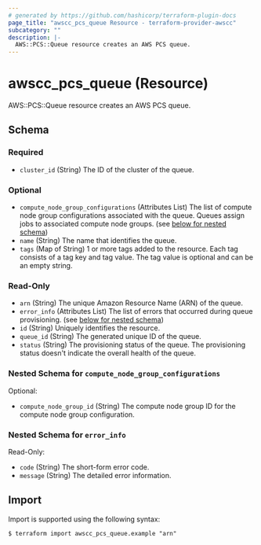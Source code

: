 ```yaml
---
# generated by https://github.com/hashicorp/terraform-plugin-docs
page_title: "awscc_pcs_queue Resource - terraform-provider-awscc"
subcategory: ""
description: |-
  AWS::PCS::Queue resource creates an AWS PCS queue.
---
```


# awscc_pcs_queue (Resource)

AWS::PCS::Queue resource creates an AWS PCS queue.



<!-- schema generated by tfplugindocs -->
## Schema

### Required

- `cluster_id` (String) The ID of the cluster of the queue.

### Optional

- `compute_node_group_configurations` (Attributes List) The list of compute node group configurations associated with the queue. Queues assign jobs to associated compute node groups. (see [below for nested schema](#nestedatt--compute_node_group_configurations))
- `name` (String) The name that identifies the queue.
- `tags` (Map of String) 1 or more tags added to the resource. Each tag consists of a tag key and tag value. The tag value is optional and can be an empty string.

### Read-Only

- `arn` (String) The unique Amazon Resource Name (ARN) of the queue.
- `error_info` (Attributes List) The list of errors that occurred during queue provisioning. (see [below for nested schema](#nestedatt--error_info))
- `id` (String) Uniquely identifies the resource.
- `queue_id` (String) The generated unique ID of the queue.
- `status` (String) The provisioning status of the queue. The provisioning status doesn't indicate the overall health of the queue.

<a id="nestedatt--compute_node_group_configurations"></a>
### Nested Schema for `compute_node_group_configurations`

Optional:

- `compute_node_group_id` (String) The compute node group ID for the compute node group configuration.


<a id="nestedatt--error_info"></a>
### Nested Schema for `error_info`

Read-Only:

- `code` (String) The short-form error code.
- `message` (String) The detailed error information.

## Import

Import is supported using the following syntax:

```shell
$ terraform import awscc_pcs_queue.example "arn"
```
